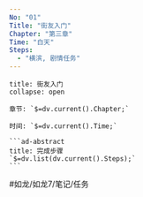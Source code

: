 ```yaml
---
No: "01"
Title: "街友入门"
Chapter: "第三章"
Time: "白天"
Steps:
  - "横滨, 剧情任务"
---
```

````ad-question
title: 街友入门
collapse: open

章节: `$=dv.current().Chapter;`

时间: `$=dv.current().Time;`

```ad-abstract
title: 完成步骤
`$=dv.list(dv.current().Steps);`
```

````

#如龙/如龙7/笔记/任务 